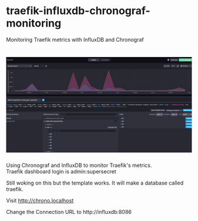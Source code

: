# traefik-influxdb-chronograf-monitoring
Monitoring Traefik metrics with InfluxDB and Chronograf

![Reverse Proxy stats](./Screenshot.png)
=======

Using Chronograf and InfluxDB to monitor Traefik's metrics.  
Traefik dashboard login is admin:supersecret

Still woking on this but the template works.
It will make a database called traefik.

Visit http://chrono.localhost  

Change the Connection URL to http://influxdb:8086  



